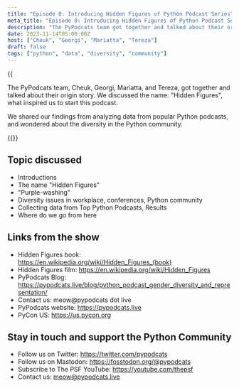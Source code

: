 ```yaml
---
title: "Episode 0: Introducing Hidden Figures of Python Podcast Series"
meta_title: "Episode 0: Introducing Hidden Figures of Python Podcast Series"
description: "The PyPodcats team got together and talked about their origin story."
date: 2023-11-14T05:00:00Z
host: ["Cheuk", "Georgi", "Mariatta", "Tereza"]
draft: false
tags: ["python", "data", "diversity", "community"]
---
```


{{<audio src="/audio/hidden-figures-ep0.m4a" caption="Episode 0: Introducing the Hidden Figures of Python Podcast Series" >}}

The PyPodcats team, Cheuk, Georgi, Mariatta, and Tereza, got together and talked about their origin story.
We discussed the name: "Hidden Figures", what inspired us to start this podcast.

We shared our findings from analyzing data from popular Python podcasts, and wondered
about the diversity in the Python community.

{{<youtube OH3C5a2uAWA>}}

## Topic discussed

- Introductions
- The name "Hidden Figures"
- "Purple-washing"
- Diversity issues in workplace, conferences, Python community
- Collecting data from Top Python Podcasts, Results
- Where do we go from here

## Links from the show

- Hidden Figures book: https://en.wikipedia.org/wiki/Hidden_Figures_(book)
- Hidden Figures film: https://en.wikipedia.org/wiki/Hidden_Figures
- PyPodcats Blog: https://pypodcats.live/blog/python_podcast_gender_diversity_and_representation/
- Contact us: meow@pypodcats dot live
- PyPodcats website: https://pypodcats.live
- PyCon US: https://us.pycon.org

## Stay in touch and support the Python Community


- Follow us on Twitter: https://twitter.com/pypodcats
- Follow us on Mastodon: https://fosstodon.org/@pypodcats
- Subscribe to The PSF YouTube: https://youtube.com/thepsf
- Contact us: meow@pypodcats.live



